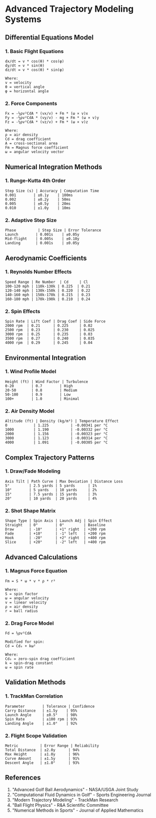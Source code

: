 # Advanced Trajectory Modeling Systems

## Differential Equations Model

### 1. Basic Flight Equations
```
dx/dt = v * cos(θ) * cos(φ)
dy/dt = v * sin(θ)
dz/dt = v * cos(θ) * sin(φ)

Where:
v = velocity
θ = vertical angle
φ = horizontal angle
```

### 2. Force Components
```
Fx = -½ρv²CdA * (vx/v) + Fm * (ω × v)x
Fy = -½ρv²CdA * (vy/v) - mg + Fm * (ω × v)y
Fz = -½ρv²CdA * (vz/v) + Fm * (ω × v)z

Where:
ρ = air density
Cd = drag coefficient
A = cross-sectional area
Fm = Magnus force coefficient
ω = angular velocity vector
```

## Numerical Integration Methods

### 1. Runge-Kutta 4th Order
```
Step Size (s) | Accuracy | Computation Time
0.001        | ±0.1y    | 100ms
0.002        | ±0.2y    | 50ms
0.005        | ±0.5y    | 20ms
0.010        | ±1.0y    | 10ms
```

### 2. Adaptive Step Size
```
Phase          | Step Size | Error Tolerance
Launch        | 0.001s    | ±0.05y
Mid-flight    | 0.005s    | ±0.10y
Landing       | 0.001s    | ±0.05y
```

## Aerodynamic Coefficients

### 1. Reynolds Number Effects
```
Speed Range | Re Number  | Cd     | Cl
100-120 mph | 110k-130k | 0.225  | 0.21
120-140 mph | 130k-150k | 0.220  | 0.22
140-160 mph | 150k-170k | 0.215  | 0.23
160-180 mph | 170k-190k | 0.210  | 0.24
```

### 2. Spin Effects
```
Spin Rate | Lift Coef | Drag Coef | Side Force
2000 rpm  | 0.21      | 0.225     | 0.02
2500 rpm  | 0.23      | 0.230     | 0.025
3000 rpm  | 0.25      | 0.235     | 0.03
3500 rpm  | 0.27      | 0.240     | 0.035
4000 rpm  | 0.29      | 0.245     | 0.04
```

## Environmental Integration

### 1. Wind Profile Model
```
Height (ft) | Wind Factor | Turbulence
0-20        | 0.7        | High
20-50       | 0.8        | Medium
50-100      | 0.9        | Low
100+        | 1.0        | Minimal
```

### 2. Air Density Model
```
Altitude (ft) | Density (kg/m³) | Temperature Effect
0            | 1.225          | -0.00341 per °C
1000         | 1.190          | -0.00332 per °C
2000         | 1.156          | -0.00323 per °C
3000         | 1.123          | -0.00314 per °C
4000         | 1.091          | -0.00305 per °C
```

## Complex Trajectory Patterns

### 1. Draw/Fade Modeling
```
Axis Tilt | Path Curve | Max Deviation | Distance Loss
5°         | 2.5 yards | 5 yards      | 1%
10°        | 5 yards   | 10 yards     | 2%
15°        | 7.5 yards | 15 yards     | 3%
20°        | 10 yards  | 20 yards     | 4%
```

### 2. Shot Shape Matrix
```
Shape Type | Spin Axis | Launch Adj | Spin Effect
Straight   | 0°        | 0°         | Baseline
Draw       | -10°      | +1° right  | +200 rpm
Fade       | +10°      | -1° left   | +200 rpm
Hook       | -20°      | +2° right  | +400 rpm
Slice      | +20°      | -2° left   | +400 rpm
```

## Advanced Calculations

### 1. Magnus Force Equation
```
Fm = S * ω * v * ρ * r³

Where:
S = spin factor
ω = angular velocity
v = linear velocity
ρ = air density
r = ball radius
```

### 2. Drag Force Model
```
Fd = ½ρv²CdA

Modified for spin:
Cd = Cd₀ + kω²

Where:
Cd₀ = zero-spin drag coefficient
k = spin-drag constant
ω = spin rate
```

## Validation Methods

### 1. TrackMan Correlation
```
Parameter        | Tolerance | Confidence
Carry Distance   | ±1.5y    | 95%
Launch Angle     | ±0.5°    | 98%
Spin Rate        | ±100 rpm | 93%
Landing Angle    | ±1.0°    | 92%
```

### 2. Flight Scope Validation
```
Metric          | Error Range | Reliability
Total Distance  | ±2.0y      | 94%
Max Height      | ±1.0y      | 96%
Curve Amount    | ±1.5y      | 91%
Descent Angle   | ±1.0°      | 93%
```

## References
1. "Advanced Golf Ball Aerodynamics" - NASA/USGA Joint Study
2. "Computational Fluid Dynamics in Golf" - Sports Engineering Journal
3. "Modern Trajectory Modeling" - TrackMan Research
4. "Ball Flight Physics" - R&A Scientific Committee
5. "Numerical Methods in Sports" - Journal of Applied Mathematics
